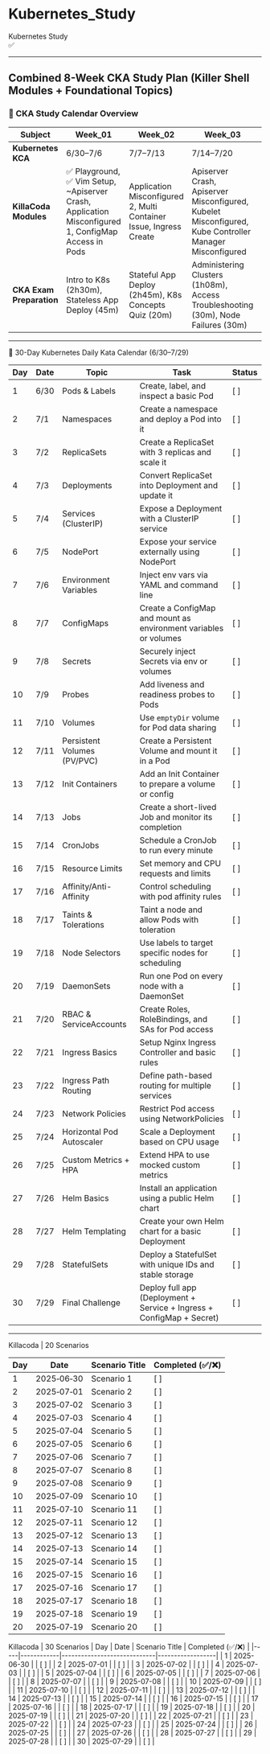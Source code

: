 # Kubernetes_Study
Kubernetes Study  
✅

---

## Combined 8-Week CKA Study Plan (Killer Shell Modules + Foundational Topics)

### 📅 CKA Study Calendar Overview

| Subject                  | Week\_01                                                                                            | Week\_02                                                           | Week\_03                                                                                               | Week\_04                                                                                                          | Week\_05                                                                 | Week\_06                                            | Week\_07                                                                           | Week\_08                                              |
| ------------------------ | --------------------------------------------------------------------------------------------------- | ------------------------------------------------------------------ | ------------------------------------------------------------------------------------------------------ | ----------------------------------------------------------------------------------------------------------------- | ------------------------------------------------------------------------ | --------------------------------------------------- | ---------------------------------------------------------------------------------- | ----------------------------------------------------- |
| **Kubernetes KCA**       | 6/30–7/6                                                                                            | 7/7–7/13                                                           | 7/14–7/20                                                                                              | 7/21–7/27                                                                                                         | 7/28–8/3                                                                 | 8/4–8/10                                            | 8/11–8/17                                                                          | 8/18–8/24                                             |
| **KillaCoda Modules**    | ✅ Playground, ✅ Vim Setup, \~Apiserver Crash, Application Misconfigured 1, ConfigMap Access in Pods | Application Misconfigured 2, Multi Container Issue, Ingress Create | Apiserver Crash, Apiserver Misconfigured, Kubelet Misconfigured, Kube Controller Manager Misconfigured | RBAC ServiceAccount/User Permissions, NetworkPolicy Namespace Selector, Misconfigured, Pod Affinity/Anti-Affinity | Cluster Node Join, Static Pod Move, Cluster Certificate Management       | Cluster Setup, Cluster Upgrade                      | Revisit weak labs, YAML & RBAC, simulate full labs                                 | Final review + light lab refresh                      |
| **CKA Exam Preparation** | Intro to K8s (2h30m), Stateless App Deploy (45m)                                                    | Stateful App Deploy (2h45m), K8s Concepts Quiz (20m)               | Administering Clusters (1h08m), Access Troubleshooting (30m), Node Failures (30m)                      | Component Failures (30m), App Failures (1h), Auth & RBAC (30m)                                                    | Network Policies (40m), Security Contexts (40m), ConfigMaps/Secrets (1h) | Cluster Mgmt: Create, Backup, Restore, Upgrade (3h) | Practice Exams: Storage, Troubleshooting, Workloads, Services, Architecture (\~5h) | CKA Challenge Lab (1h15m), CKA Final Exam Sim (1h30m) |

---
🥋 30-Day Kubernetes Daily Kata Calendar (6/30–7/29)

| Day | Date | Topic                       | Task                                                                  |Status|
| --- | ---- | --------------------------- | --------------------------------------------------------------------- |----|
| 1   | 6/30 | Pods & Labels               | Create, label, and inspect a basic Pod                                |  [ ]  |
| 2   | 7/1  | Namespaces                  | Create a namespace and deploy a Pod into it                           |  [ ]  |
| 3   | 7/2  | ReplicaSets                 | Create a ReplicaSet with 3 replicas and scale it                      |  [ ]  |
| 4   | 7/3  | Deployments                 | Convert ReplicaSet into Deployment and update it                      |  [ ]  |
| 5   | 7/4  | Services (ClusterIP)        | Expose a Deployment with a ClusterIP service                          |  [ ]  |
| 6   | 7/5  | NodePort                    | Expose your service externally using NodePort                         |  [ ]  |
| 7   | 7/6  | Environment Variables       | Inject env vars via YAML and command line                             |  [ ]  |
| 8   | 7/7  | ConfigMaps                  | Create a ConfigMap and mount as environment variables or volumes      |  [ ]  |
| 9   | 7/8  | Secrets                     | Securely inject Secrets via env or volumes                            |  [ ]  |
| 10  | 7/9  | Probes                      | Add liveness and readiness probes to Pods                             |  [ ]  |
| 11  | 7/10 | Volumes                     | Use `emptyDir` volume for Pod data sharing                            |  [ ]  |
| 12  | 7/11 | Persistent Volumes (PV/PVC) | Create a Persistent Volume and mount it in a Pod                      |  [ ]  |
| 13  | 7/12 | Init Containers             | Add an Init Container to prepare a volume or config                   |  [ ]  |
| 14  | 7/13 | Jobs                        | Create a short-lived Job and monitor its completion                   |  [ ]  |
| 15  | 7/14 | CronJobs                    | Schedule a CronJob to run every minute                                |  [ ]  |
| 16  | 7/15 | Resource Limits             | Set memory and CPU requests and limits                                |  [ ]  |
| 17  | 7/16 | Affinity/Anti-Affinity      | Control scheduling with pod affinity rules                            |  [ ]  |
| 18  | 7/17 | Taints & Tolerations        | Taint a node and allow Pods with toleration                           |  [ ]  |
| 19  | 7/18 | Node Selectors              | Use labels to target specific nodes for scheduling                    |  [ ]  |
| 20  | 7/19 | DaemonSets                  | Run one Pod on every node with a DaemonSet                            |  [ ]  |
| 21  | 7/20 | RBAC & ServiceAccounts      | Create Roles, RoleBindings, and SAs for Pod access                    |  [ ]  |
| 22  | 7/21 | Ingress Basics              | Setup Nginx Ingress Controller and basic rules                        |  [ ]  |
| 23  | 7/22 | Ingress Path Routing        | Define path-based routing for multiple services                       |  [ ]  |
| 24  | 7/23 | Network Policies            | Restrict Pod access using NetworkPolicies                             |  [ ]  |
| 25  | 7/24 | Horizontal Pod Autoscaler   | Scale a Deployment based on CPU usage                                 |  [ ]  |
| 26  | 7/25 | Custom Metrics + HPA        | Extend HPA to use mocked custom metrics                               |  [ ]  |
| 27  | 7/26 | Helm Basics                 | Install an application using a public Helm chart                      |  [ ]  |
| 28  | 7/27 | Helm Templating             | Create your own Helm chart for a basic Deployment                     |  [ ]  |
| 29  | 7/28 | StatefulSets                | Deploy a StatefulSet with unique IDs and stable storage               |  [ ]  |
| 30  | 7/29 | Final Challenge             | Deploy full app (Deployment + Service + Ingress + ConfigMap + Secret) |  [ ]  |
---
Killacoda | 20 Scenarios

| Day | Date    | Scenario Title                 | Completed (✅/❌) |
|-----|---------|-------------------------------|-------------------|
| 1   | 2025‑06‑30 | Scenario 1                     |       [ ]            |
| 2   | 2025‑07‑01 | Scenario 2                     |       [ ]            |
| 3   | 2025‑07‑02 | Scenario 3                     |       [ ]            |
| 4   | 2025‑07‑03 | Scenario 4                     |       [ ]            |
| 5   | 2025‑07‑04 | Scenario 5                     |       [ ]            |
| 6   | 2025‑07‑05 | Scenario 6                     |       [ ]            |
| 7   | 2025‑07‑06 | Scenario 7                     |       [ ]            |
| 8   | 2025‑07‑07 | Scenario 8                     |       [ ]            |
| 9   | 2025‑07‑08 | Scenario 9                     |       [ ]            |
| 10  | 2025‑07‑09 | Scenario 10                    |       [ ]            |
| 11  | 2025‑07‑10 | Scenario 11                    |       [ ]            |
| 12  | 2025‑07‑11 | Scenario 12                    |       [ ]            |
| 13  | 2025‑07‑12 | Scenario 13                    |       [ ]            |
| 14  | 2025‑07‑13 | Scenario 14                    |       [ ]            |
| 15  | 2025‑07‑14 | Scenario 15                    |       [ ]            |
| 16  | 2025‑07‑15 | Scenario 16                    |       [ ]            |
| 17  | 2025‑07‑16 | Scenario 17                    |       [ ]            |
| 18  | 2025‑07‑17 | Scenario 18                    |       [ ]            |
| 19  | 2025‑07‑18 | Scenario 19                    |       [ ]            |
| 20  | 2025‑07‑19 | Scenario 20                    |       [ ]            |

Killacoda | 30 Scenarios
| Day | Date       | Scenario Title              | Completed (✅/❌) |
|-----|------------|-----------------------------|------------------|
| 1   | 2025-06-30 |                             |        [ ]          |
| 2   | 2025-07-01 |                             |        [ ]          |
| 3   | 2025-07-02 |                             |        [ ]          |
| 4   | 2025-07-03 |                             |        [ ]          |
| 5   | 2025-07-04 |                             |        [ ]          |
| 6   | 2025-07-05 |                             |        [ ]          |
| 7   | 2025-07-06 |                             |        [ ]          |
| 8   | 2025-07-07 |                             |        [ ]          |
| 9   | 2025-07-08 |                             |        [ ]          |
| 10  | 2025-07-09 |                             |        [ ]          |
| 11  | 2025-07-10 |                             |        [ ]          |
| 12  | 2025-07-11 |                             |        [ ]          |
| 13  | 2025-07-12 |                             |        [ ]          |
| 14  | 2025-07-13 |                             |        [ ]          |
| 15  | 2025-07-14 |                             |        [ ]          |
| 16  | 2025-07-15 |                             |        [ ]          |
| 17  | 2025-07-16 |                             |        [ ]          |
| 18  | 2025-07-17 |                             |        [ ]          |
| 19  | 2025-07-18 |                             |        [ ]          |
| 20  | 2025-07-19 |                             |        [ ]          |
| 21  | 2025-07-20 |                             |        [ ]          |
| 22  | 2025-07-21 |                             |        [ ]          |
| 23  | 2025-07-22 |                             |        [ ]          |
| 24  | 2025-07-23 |                             |        [ ]          |
| 25  | 2025-07-24 |                             |        [ ]          |
| 26  | 2025-07-25 |                             |        [ ]          |
| 27  | 2025-07-26 |                             |        [ ]          |
| 28  | 2025-07-27 |                             |        [ ]          |
| 29  | 2025-07-28 |                             |        [ ]          |
| 30  | 2025-07-29 |                             |        [ ]          |
